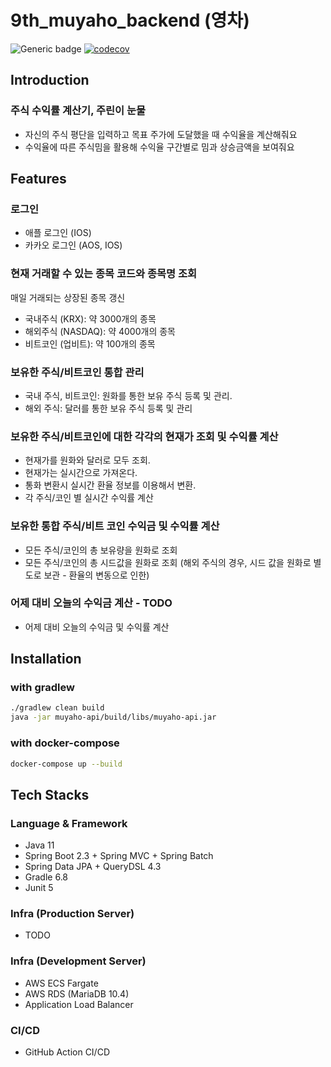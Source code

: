# 9th_muyaho_backend (영차)
![Generic badge](https://img.shields.io/badge/version-0.0.4-orange.svg)
[![codecov](https://codecov.io/gh/depromeet/9th_muyaho_backend/branch/develop/graph/badge.svg?token=2MPw967BnL)](https://codecov.io/gh/depromeet/9th_muyaho_backend)
## Introduction
### 주식 수익률 계산기, 주린이 눈물

- 자신의 주식 평단을 입력하고 목표 주가에 도달했을 때 수익율을 계산해줘요
- 수익율에 따른 주식밈을 활용해 수익율 구간별로 밈과 상승금액을 보여줘요

## Features
### 로그인
- 애플 로그인 (IOS)
- 카카오 로그인 (AOS, IOS)

### 현재 거래할 수 있는 종목 코드와 종목명 조회
매일 거래되는 상장된 종목 갱신
- 국내주식 (KRX):  약 3000개의 종목
- 해외주식 (NASDAQ): 약 4000개의 종목
- 비트코인 (업비트): 약 100개의 종목

### 보유한 주식/비트코인 통합 관리
- 국내 주식, 비트코인: 원화를 통한 보유 주식 등록 및 관리.
- 해외 주식: 달러를 통한 보유 주식 등록 및 관리

### 보유한 주식/비트코인에 대한 각각의 현재가 조회 및 수익률 계산
- 현재가를 원화와 달러로 모두 조회.
- 현재가는 실시간으로 가져온다.
- 통화 변환시 실시간 환율 정보를 이용해서 변환.
- 각 주식/코인 별 실시간 수익률 계산

### 보유한 통합 주식/비트 코인 수익금 및 수익률 계산
- 모든 주식/코인의 총 보유량을 원화로 조회
- 모든 주식/코인의 총 시드값을 원화로 조회 (해외 주식의 경우, 시드 값을 원화로 별도로 보관 - 환율의 변동으로 인한)

### 어제 대비 오늘의 수익금 계산 - TODO
- 어제 대비 오늘의 수익금 및 수익률 계산


## Installation

### with gradlew

```bash
./gradlew clean build
java -jar muyaho-api/build/libs/muyaho-api.jar 
```

### with docker-compose

```bash
docker-compose up --build
```

## Tech Stacks
### Language & Framework
- Java 11
- Spring Boot 2.3 + Spring MVC + Spring Batch
- Spring Data JPA + QueryDSL 4.3
- Gradle 6.8
- Junit 5

### Infra (Production Server)
- TODO

### Infra (Development Server)
- AWS ECS Fargate
- AWS RDS (MariaDB 10.4)
- Application Load Balancer

### CI/CD
- GitHub Action CI/CD
